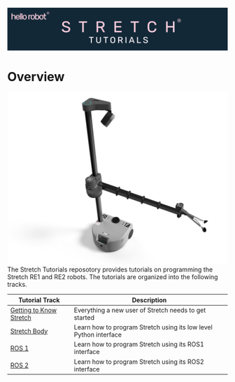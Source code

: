 ![](./images/banner.png)
# Overview
![](./images/stretch_top_view.png)
The Stretch Tutorials reposotory provides tutorials on programming the Stretch RE1 and RE2 robots. The tutorials are organized into the following tracks.


| Tutorial Track                                         | Description                                                       |
|--------------------------------------------------------|-------------------------------------------------------------------|
| [Getting to Know Stretch](./getting_started/README.md) | Everything a new user of Stretch needs to get started             |
| [Stretch Body](./stretch_body/README.md)               | Learn how to program Stretch using its low level Python interface |
| [ROS 1](./ros1/README.md)                              | Learn how to program Stretch using its ROS1 interface             |
| [ROS 2](./ros2/README.md)                              | Learn how to program Stretch using its ROS2 interface             |
